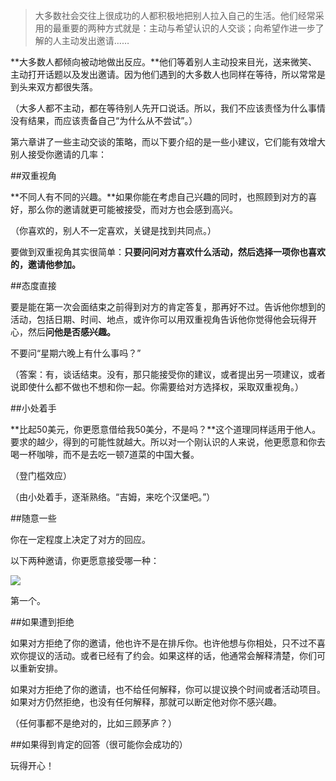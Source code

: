 > 大多数社会交往上很成功的人都积极地把别人拉入自己的生活。他们经常采用的最重要的两种方式就是：主动与希望认识的人交谈；向希望作进一步了解的人主动发出邀请……

**大多数人都倾向被动地做出反应。**他们等着别人主动投来目光，送来微笑、主动打开话题以及发出邀请。因为他们遇到的大多数人也同样在等待，所以常常是到头来双方都很失落。

（大多人都不主动，都在等待别人先开口说话。所以，我们不应该责怪为什么事情没有结果，而应该责备自己“为什么从不尝试”。）

第六章讲了一些主动交谈的策略，而以下要介绍的是一些小建议，它们能有效增大别人接受你邀请的几率：

##双重视角

**不同人有不同的兴趣。**如果你能在考虑自己兴趣的同时，也照顾到对方的喜好，那么你的邀请就更可能被接受，而对方也会感到高兴。

（你喜欢的，别人不一定喜欢，关键是找到共同点。）

要做到双重视角其实很简单：**只要问问对方喜欢什么活动，然后选择一项你也喜欢的，邀请他参加。**

##态度直接

要是能在第一次会面结束之前得到对方的肯定答复，那再好不过。告诉他你想到的活动，包括日期、时间、地点，或许你可以用双重视角告诉他你觉得他会玩得开心，然后**问他是否感兴趣。**

不要问“星期六晚上有什么事吗？”

（答案：有，谈话结束。没有，那只能接受你的建议，或者提出另一项建议，或者说即使什么都不做也不想和你一起。你需要给对方选择权，采取双重视角。）

##小处着手

**比起50美元，你更愿意借给我50美分，不是吗？**这个道理同样适用于他人。要求的越少，得到的可能性就越大。所以对一个刚认识的人来说，他更愿意和你去喝一杯咖啡，而不是去吃一顿7道菜的中国大餐。

（登门槛效应）

（由小处着手，逐渐熟络。“吉姆，来吃个汉堡吧。”）

##随意一些

你在一定程度上决定了对方的回应。

以下两种邀请，你更愿意接受哪一种：


![](http://upload-images.jianshu.io/upload_images/197369-954d4fc16653d012.png?imageMogr2/auto-orient/strip%7CimageView2/2/w/1240)

第一个。

##如果遭到拒绝

如果对方拒绝了你的邀请，他也许不是在排斥你。也许他想与你相处，只不过不喜欢你提议的活动。或者已经有了约会。如果这样的话，他通常会解释清楚，你们可以重新安排。

如果对方拒绝了你的邀请，也不给任何解释，你可以提议换个时间或者活动项目。如果对方仍然拒绝，也没有任何解释，那就可以断定他对你不感兴趣。

（任何事都不是绝对的，比如三顾茅庐？）

##如果得到肯定的回答（很可能你会成功的）

玩得开心！
